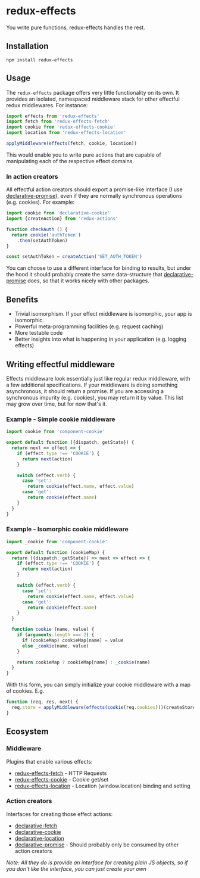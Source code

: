 # redux-effects

You write pure functions, redux-effects handles the rest.

## Installation

`npm install redux-effects`

## Usage

The `redux-effects` package offers very little functionality on its own.  It provides an isolated, namespaced middleware stack for other effectful redux middlewares.  For instance:

```javascript
import effects from 'redux-effects'
import fetch from 'redux-effects-fetch'
import cookie from 'redux-effects-cookie'
import location from 'redux-effects-location'

applyMiddleware(effects(fetch, cookie, location))
```

This would enable you to write pure actions that are capable of manipulating each of the respective effect domains.

### In action creators

All effectful action creators should export a promise-like interface (I use [declarative-promise](https://github.com/redux-effects/declarative-promise)), even if they are normally synchronous operations (e.g. cookies).  For example:

```javascript
import cookie from 'declarative-cookie'
import {createAction} from 'redux-actions'

function checkAuth () {
  return cookie('authToken')
    .then(setAuthToken)
}

const setAuthToken = createAction('SET_AUTH_TOKEN')
```

You can choose to use a different interface for binding to results, but under the hood it should probably create the same data-structure that [declarative-promise](https://github.com/redux-effects/declarative-promise) does, so that it works nicely with other packages.

## Benefits

  * Trivial isomorphism.  If your effect middleware is isomorphic, your app is isomorphic.
  * Powerful meta-programming facilities (e.g. request caching)
  * More testable code
  * Better insights into what is happening in your application (e.g. logging effects)

## Writing effectful middleware

Effects middleware look essentially just like regular redux middleware, with a few additional specifications.  If your middleware is doing something asynchronous, it should return a promise.  If you are accessing a synchronous impurity (e.g. cookies), you may return it by value.  This list may grow over time, but for now that's it.

### Example - Simple cookie middleware

```javascript
import cookie from 'component-cookie'

export default function ({dispatch, getState}) {
  return next => effect => {
    if (effect.type !== 'COOKIE') {
      return next(action)
    }

    switch (effect.verb) {
      case 'set':
        return cookie(effect.name, effect.value)
      case 'get':
        return cookie(effect.name)
    }
  }
}
```

### Example - Isomorphic cookie middleware

```javascript
import _cookie from 'component-cookie'

export default function (cookieMap) {
  return ({dispatch, getState}) => next => effect => {
    if (effect.type !== 'COOKIE') {
      return next(action)
    }

    switch (effect.verb) {
      case 'set':
        return cookie(effect.name, effect.value)
      case 'get':
        return cookie(effect.name)
    }
  }

  function cookie (name, value) {
    if (arguments.length === 2) {
      if (cookieMap) cookieMap[name] = value
      else _cookie(name, value)
    }

    return cookieMap ? cookieMap[name] : _cookie(name)
  }
}
```

With this form, you can simply initialize your cookie middleware with a map of cookies.  E.g.

```javascript
function (req, res, next) {
  req.store = applyMiddleware(effects(cookie(req.cookies)))(createStore)
}
```

## Ecosystem

### Middleware

Plugins that enable various effects:

  * [redux-effects-fetch](https://github.com/redux-effects/redux-effects-fetch) - HTTP Requests
  * [redux-effects-cookie](https://github.com/redux-effects/redux-effects-cookie) - Cookie get/set
  * [redux-effects-location](https://github.com/redux-effects/redux-effects-location) - Location (window.location) binding and setting

### Action creators

Interfaces for creating those effect actions:

  * [declarative-fetch](https://github.com/redux-effects/declarative-fetch)
  * [declarative-cookie](https://github.com/redux-effects/declarative-cookie)
  * [declarative-location](https://github.com/redux-effects/declarative-location)
  * [declarative-promise](https://github.com/redux-effects/declarative-promise) - Should probably only be consumed by other action creators

*Note: All they do is provide an interface for creating plain JS objects, so if you don't like
the interface, you can just create your own*
